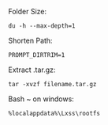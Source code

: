 Folder Size:  

    du -h --max-depth=1
    
Shorten Path:   

    PROMPT_DIRTRIM=1
    
Extract .tar.gz:    

    tar -xvzf filename.tar.gz
    
Bash ~ on windows:

    %localappdata%\Lxss\rootfs